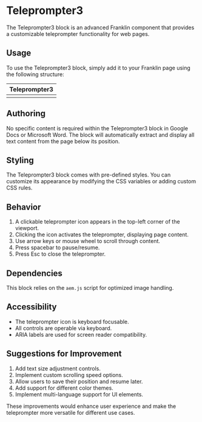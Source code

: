 # Teleprompter3

The Teleprompter3 block is an advanced Franklin component that provides a customizable teleprompter functionality for web pages.

## Usage

To use the Teleprompter3 block, simply add it to your Franklin page using the following structure:

| Teleprompter3 |
|---------------|
|               |

## Authoring

No specific content is required within the Teleprompter3 block in Google Docs or Microsoft Word. The block will automatically extract and display all text content from the page below its position.

## Styling

The Teleprompter3 block comes with pre-defined styles. You can customize its appearance by modifying the CSS variables or adding custom CSS rules.

## Behavior

1. A clickable teleprompter icon appears in the top-left corner of the viewport.
2. Clicking the icon activates the teleprompter, displaying page content.
3. Use arrow keys or mouse wheel to scroll through content.
4. Press spacebar to pause/resume.
5. Press Esc to close the teleprompter.

## Dependencies

This block relies on the `aem.js` script for optimized image handling.

## Accessibility

- The teleprompter icon is keyboard focusable.
- All controls are operable via keyboard.
- ARIA labels are used for screen reader compatibility.

## Suggestions for Improvement

1. Add text size adjustment controls.
2. Implement custom scrolling speed options.
3. Allow users to save their position and resume later.
4. Add support for different color themes.
5. Implement multi-language support for UI elements.

These improvements would enhance user experience and make the teleprompter more versatile for different use cases.
